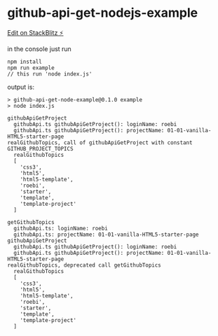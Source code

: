 # github-api-get-nodejs-example

[Edit on StackBlitz ⚡️](https://stackblitz.com/edit/github-api-get-nodejs)

in the console just run

    npm install
    npm run example
    // this run 'node index.js'

output is:

    > github-api-get-node-example@0.1.0 example
    > node index.js

    githubApiGetProject
      githubApi.ts githubApiGetProject(): loginName: roebi
      githubApi.ts githubApiGetProject(): projectName: 01-01-vanilla-HTML5-starter-page
    realGithubTopics, call of githubApiGetProject with constant GITHUB_PROJECT_TOPICS
      realGithubTopics
      [
        'css3',
        'html5',
        'html5-template',
        'roebi',
        'starter',
        'template',
        'template-project'
      ]

    getGithubTopics
      githubApi.ts: loginName: roebi
      githubApi.ts: projectName: 01-01-vanilla-HTML5-starter-page
    githubApiGetProject
      githubApi.ts githubApiGetProject(): loginName: roebi
      githubApi.ts githubApiGetProject(): projectName: 01-01-vanilla-HTML5-starter-page
    realGithubTopics, deprecated call getGithubTopics
      realGithubTopics
      [
        'css3',
        'html5',
        'html5-template',
        'roebi',
        'starter',
        'template',
        'template-project'
      ]
